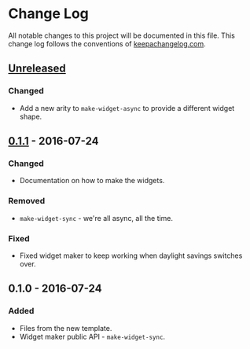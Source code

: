 # Change Log
All notable changes to this project will be documented in this file. This change log follows the conventions of [keepachangelog.com](http://keepachangelog.com/).

## [Unreleased]
### Changed
- Add a new arity to `make-widget-async` to provide a different widget shape.

## [0.1.1] - 2016-07-24
### Changed
- Documentation on how to make the widgets.

### Removed
- `make-widget-sync` - we're all async, all the time.

### Fixed
- Fixed widget maker to keep working when daylight savings switches over.

## 0.1.0 - 2016-07-24
### Added
- Files from the new template.
- Widget maker public API - `make-widget-sync`.

[Unreleased]: https://github.com/your-name/clj-euler/compare/0.1.1...HEAD
[0.1.1]: https://github.com/your-name/clj-euler/compare/0.1.0...0.1.1
